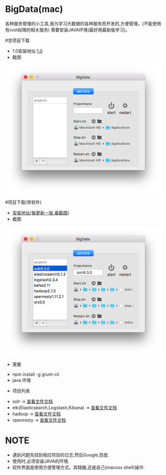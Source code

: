 # BigData(mac)
各种服务管理的小工具,我为学习大数据的各种服务而开发的,方便管理。(不能使用有root权限的相关服务)
需要安装JAVA环境(最好用最新版学习)。


#空项目下载
- 1.0安装地址:[1.0](https://pan.baidu.com/s/1mi8Y1T2)
- 截图

[![bigdata.png](/Screenshot/bigdata.png)](/Screenshot/bigdata.png)

#项目下载(带软件)
- [安装地址(每更新一版,看截图)](https://pan.baidu.com/s/1nvDgu3f)
- 截图

[![bigdata2.png](/Screenshot/bigdata2.png)](/Screenshot/bigdata2.png)

- 需要
 * npm install -g grunt-cli
 * java 环境

- 项目列表
 * solr -> [查看文件文档](wiki/solr/wiki.md)
 * elk(Elasticsearch,Logstash,Kibana) -> [查看文件文档](wiki/elk/wiki.md)
 * hadoop -> [查看文件文档](wiki/hadoop/wiki.md)
 * openresty -> [查看文件文档](wiki/openresty/wiki.md)

# NOTE
- 遇到问题先找到相应项目的日志,然后Google,百度.
- 使用时,必须安装JAVA的环境.
- 软件界面是使用方便管理方式。其精髓,还是自己(macosx shell)操作.